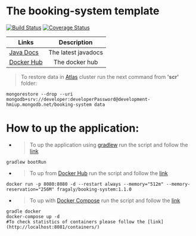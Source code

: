 # The booking-system template

[![Build Status](https://travis-ci.com/fragaLY/booking-system.svg?branch=master)](https://travis-ci.com/fragaLY/booking-system) 
[![Coverage Status](https://coveralls.io/repos/github/fragaLY/booking-system/badge.svg?branch=master)](https://coveralls.io/github/fragaLY/booking-system?branch=master)

| Links        | Description     |
| ------------- |:-------------:|
| [Java Docs](https://fragaly.github.io/booking-system/)     | The latest javadocs |
| [Docker Hub](https://hub.docker.com/r/fragaly/booking-system)   | The docker hub |

> To restore data in [Atlas](https://www.mongodb.com/cloud/atlas) cluster run the next command from <b>'scr'</b> folder:
```
mongorestore --drop --uri mongodb+srv://developer:developerPassword@development-hmiup.mongodb.net/booking-system data
```

# How to up the application:
* > To up the application using [gradlew](https://docs.gradle.org/current/userguide/gradle_wrapper.html) run the script and follow the [link](http://localhost:8080)
```
gradlew bootRun
``` 

* > To up from [Docker Hub](https://hub.docker.com/) run the script and follow the [link](http://localhost:8080)
```
docker run -p 8080:8080 -d --restart always --memory="512m" --memory-reservation="256M" fragaly/booking-system:1.1.0
```

* > To up with [Docker Compose](https://docs.docker.com/compose/) run the script and follow the [link](http://localhost:8080)
```
gradle docker
docker-compose up -d
#To check statistics of containers please follow the [link](http://localhost:8081/containers/)
```
